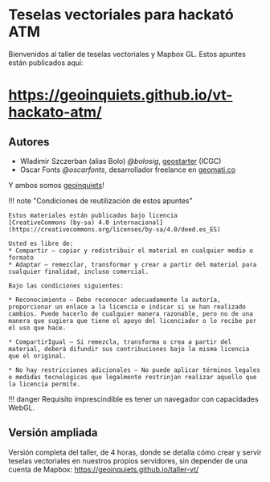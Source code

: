 # Teselas vectoriales para hackató ATM

Bienvenidos al taller de teselas vectoriales y Mapbox GL.
Estos apuntes están publicados aquí:

# https://geoinquiets.github.io/vt-hackato-atm/

## Autores

* Wladimir Szczerban (alias Bolo) *@bolosig*, [geostarter](http://betaportal.icgc.cat) (ICGC)
* Oscar Fonts *@oscarfonts*, desarrollador freelance en [geomati.co](http://geomati.co)

Y ambos somos [geoinquiets](http://geoinquiets.cat)!

!!! note "Condiciones de reutilización de estos apuntes"

    Estos materiales están publicados bajo licencia
    [CreativeCommons (by-sa) 4.0 internacional](https://creativecommons.org/licenses/by-sa/4.0/deed.es_ES)

    Usted es libre de:
    * Compartir — copiar y redistribuir el material en cualquier medio o formato
    * Adaptar — remezclar, transformar y crear a partir del material para cualquier finalidad, incluso comercial.

    Bajo las condiciones siguientes:

    * Reconocimiento — Debe reconocer adecuadamente la autoría, proporcionar un enlace a la licencia e indicar si se han realizado cambios. Puede hacerlo de cualquier manera razonable, pero no de una manera que sugiera que tiene el apoyo del licenciador o lo recibe por el uso que hace.
    
    * CompartirIgual — Si remezcla, transforma o crea a partir del material, deberá difundir sus contribuciones bajo la misma licencia que el original.
    
    * No hay restricciones adicionales — No puede aplicar términos legales o medidas tecnológicas que legalmente restrinjan realizar aquello que la licencia permite.

!!! danger
    Requisito imprescindible es tener un navegador con capacidades WebGL.

## Versión ampliada

Versión completa del taller, de 4 horas, donde se detalla cómo crear y servir teselas vectoriales en nuestros propios servidores, sin depender de una cuenta de Mapbox: https://geoinquiets.github.io/taller-vt/
